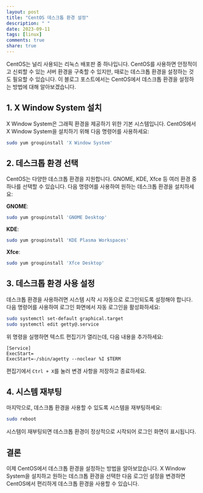 ```yaml
---
layout: post
title: "CentOS 데스크톱 환경 설정"
description: " "
date: 2023-09-11
tags: [linux]
comments: true
share: true
---
```


CentOS는 널리 사용되는 리눅스 배포판 중 하나입니다. CentOS를 사용하면 안정적이고 신뢰할 수 있는 서버 환경을 구축할 수 있지만, 때로는 데스크톱 환경을 설정하는 것도 필요할 수 있습니다. 이 블로그 포스트에서는 CentOS에서 데스크톱 환경을 설정하는 방법에 대해 알아보겠습니다.

## 1. X Window System 설치

X Window System은 그래픽 환경을 제공하기 위한 기본 시스템입니다. CentOS에서 X Window System을 설치하기 위해 다음 명령어를 사용하세요:

```bash
sudo yum groupinstall 'X Window System'
```

## 2. 데스크톱 환경 선택

CentOS는 다양한 데스크톱 환경을 지원합니다. GNOME, KDE, Xfce 등 여러 환경 중 하나를 선택할 수 있습니다. 다음 명령어를 사용하여 원하는 데스크톱 환경을 설치하세요:

**GNOME**:

```bash
sudo yum groupinstall 'GNOME Desktop'
```

**KDE**:

```bash
sudo yum groupinstall 'KDE Plasma Workspaces'
```

**Xfce**:

```bash
sudo yum groupinstall 'Xfce Desktop'
```

## 3. 데스크톱 환경 사용 설정

데스크톱 환경을 사용하려면 시스템 시작 시 자동으로 로그인되도록 설정해야 합니다. 다음 명령어를 사용하여 로그인 화면에서 자동 로그인을 활성화하세요:

```bash
sudo systemctl set-default graphical.target
sudo systemctl edit getty@.service
```

위 명령을 실행하면 텍스트 편집기가 열리는데, 다음 내용을 추가하세요:

```
[Service]
ExecStart=
ExecStart=-/sbin/agetty --noclear %I $TERM
```

편집기에서 `Ctrl + X`를 눌러 변경 사항을 저장하고 종료하세요.

## 4. 시스템 재부팅

마지막으로, 데스크톱 환경을 사용할 수 있도록 시스템을 재부팅하세요:

```bash
sudo reboot
```

시스템이 재부팅되면 데스크톱 환경이 정상적으로 시작되어 로그인 화면이 표시됩니다.

## 결론

이제 CentOS에서 데스크톱 환경을 설정하는 방법을 알아보았습니다. X Window System을 설치하고 원하는 데스크톱 환경을 선택한 다음 로그인 설정을 변경하면 CentOS에서 편리하게 데스크톱 환경을 사용할 수 있습니다.